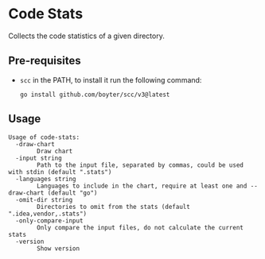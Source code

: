 # Code Stats

Collects the code statistics of a given directory.

## Pre-requisites

- `scc` in the PATH, to install it run the following command:
  ```shell
  go install github.com/boyter/scc/v3@latest
  ```
  
## Usage

```text
Usage of code-stats:
  -draw-chart
        Draw chart
  -input string
        Path to the input file, separated by commas, could be used with stdin (default ".stats")
  -languages string
        Languages to include in the chart, require at least one and --draw-chart (default "go")
  -omit-dir string
        Directories to omit from the stats (default ".idea,vendor,.stats")
  -only-compare-input
        Only compare the input files, do not calculate the current stats
  -version
        Show version
```

